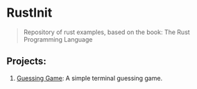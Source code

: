 # RustInit  
> Repository of rust examples, based on the book: The Rust Programming Language

## Projects:
1. [Guessing Game](https://github.com/romuloAMR/RustInit/tree/main/guessing_game): A simple terminal guessing game.
